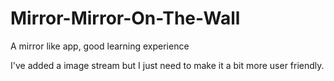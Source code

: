 # Mirror-Mirror-On-The-Wall
A mirror like app, good learning experience

I've added a image stream but I just need to make it a bit more user friendly.
